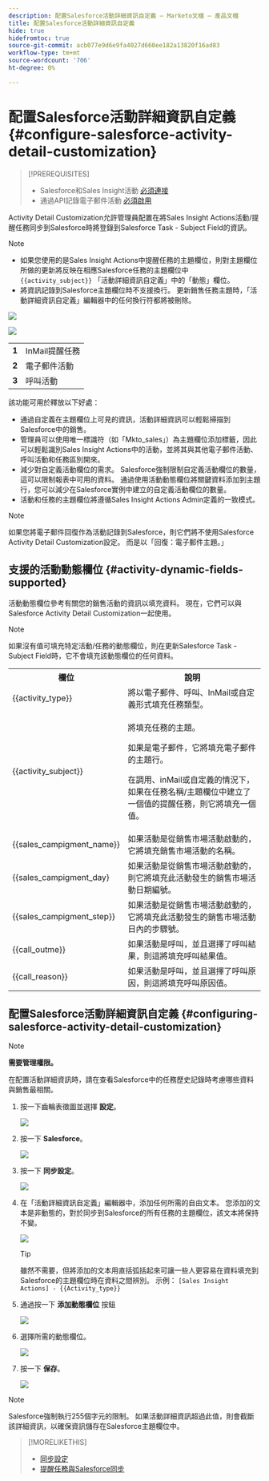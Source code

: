 ```yaml
---
description: 配置Salesforce活動詳細資訊自定義 — Marketo文檔 — 產品文檔
title: 配置Salesforce活動詳細資訊自定義
hide: true
hidefromtoc: true
source-git-commit: acb077e9d6e9fa4027d660ee182a13820f16ad83
workflow-type: tm+mt
source-wordcount: '706'
ht-degree: 0%

---
```


# 配置Salesforce活動詳細資訊自定義 {#configure-salesforce-activity-detail-customization}

>[!PREREQUISITES]
>
>* Salesforce和Sales Insight活動 [必須連接](/help/marketo/product-docs/marketo-sales-insight/actions/crm/salesforce-integration/connect-your-marketo-sales-account-to-salesforce.md)
>* 通過API記錄電子郵件活動 [必須啟用](/help/marketo/product-docs/marketo-sales-insight/actions/crm/salesforce-integration/salesforce-sync-settings.md)


Activity Detail Customization允許管理員配置在將Sales Insight Actions活動/提醒任務同步到Salesforce時將登錄到Salesforce Task - Subject Field的資訊。

>[!NOTE]
>
>* 如果您使用的是Sales Insight Actions中提醒任務的主題欄位，則對主題欄位所做的更新將反映在相應Salesforce任務的主題欄位中 `{{activity_subject}}` 「活動詳細資訊自定義」中的「動態」欄位。
>* 將資訊記錄到Salesforce主題欄位時不支援換行。 更新銷售任務主題時，「活動詳細資訊自定義」編輯器中的任何換行符都將被刪除。


![](assets/configure-salesforce-activity-detail-customization-1.png)

![](assets/configure-salesforce-activity-detail-customization-2.png)

<table>
 <tr>
  <td><strong>1</td>
  <td>InMail提醒任務</td>
 </tr>
 <tr>
  <td><strong>2</td>
  <td>電子郵件活動</td>
 </tr>
 <tr>
  <td><strong>3</td>
  <td>呼叫活動</td>
 </tr>
</table>

該功能可用於釋放以下好處：

* 通過自定義在主題欄位上可見的資訊，活動詳細資訊可以輕鬆掃描到Salesforce中的銷售。
* 管理員可以使用唯一標識符（如「Mkto_sales」）為主題欄位添加標籤，因此可以輕鬆識別Sales Insight Actions中的活動，並將其與其他電子郵件活動、呼叫活動和任務區別開來。
* 減少對自定義活動欄位的需求。 Salesforce強制限制自定義活動欄位的數量，這可以限制報表中可用的資料。 通過使用活動動態欄位將關鍵資料添加到主題行，您可以減少在Salesforce實例中建立的自定義活動欄位的數量。
* 活動和任務的主題欄位將遵循Sales Insight Actions Admin定義的一致模式。

>[!NOTE]
>
>如果您將電子郵件回復作為活動記錄到Salesforce，則它們將不使用Salesforce Activity Detail Customization設定。 而是以「回復：電子郵件主題。」

## 支援的活動動態欄位 {#activity-dynamic-fields-supported}

活動動態欄位參考有關您的銷售活動的資訊以填充資料。 現在，它們可以與Salesforce Activity Detail Customization一起使用。

>[!NOTE]
>
>如果沒有值可填充特定活動/任務的動態欄位，則在更新Salesforce Task - Subject Field時，它不會填充該動態欄位的任何資料。

<table>
 <tr>
  <th>欄位</th>
  <th>說明</th>
 </tr>
 <tr>
  <td>{{activity_type}}</td>
  <td>將以電子郵件、呼叫、InMail或自定義形式填充任務類型。</td>
 </tr>
 <tr>
  <td>{{activity_subject}}</td>
  <td><p>將填充任務的主題。</p>
      <p>如果是電子郵件，它將填充電子郵件的主題行。</p>
      <p>在調用、inMail或自定義的情況下，如果在任務名稱/主題欄位中建立了一個值的提醒任務，則它將填充一個值。</p></td>
 </tr>
 <tr>
  <td>{{sales_campigment_name}}</td>
  <td>如果活動是從銷售市場活動啟動的，它將填充銷售市場活動的名稱。</td>
 </tr>
 <tr>
  <td>{{sales_campigment_day}</td>
  <td>如果活動是從銷售市場活動啟動的，則它將填充此活動發生的銷售市場活動日期編號。</td>
 </tr>
 <tr>
  <td>{{sales_campigment_step}}</td>
  <td>如果活動是從銷售市場活動啟動的，它將填充此活動發生的銷售市場活動日內的步驟號。</td>
 </tr>
 <tr>
  <td>{{call_outme}}</td>
  <td>如果活動是呼叫，並且選擇了呼叫結果，則這將填充呼叫結果值。</td>
 </tr>
 <tr>
  <td>{{call_reason}}</td>
  <td>如果活動是呼叫，並且選擇了呼叫原因，則這將填充呼叫原因值。</td>
 </tr>
</table>

## 配置Salesforce活動詳細資訊自定義 {#configuring-salesforce-activity-detail-customization}

>[!NOTE]
>
>**需要管理權限。**

在配置活動詳細資訊時，請在查看Salesforce中的任務歷史記錄時考慮哪些資料與銷售最相關。

1. 按一下齒輪表徵圖並選擇 **設定**。

   ![](assets/configure-salesforce-activity-detail-customization-3.png)

1. 按一下 **Salesforce**。

   ![](assets/configure-salesforce-activity-detail-customization-4.png)

1. 按一下 **同步設定**。

   ![](assets/configure-salesforce-activity-detail-customization-5.png)

1. 在「活動詳細資訊自定義」編輯器中，添加任何所需的自由文本。 您添加的文本是非動態的，對於同步到Salesforce的所有任務的主題欄位，該文本將保持不變。

   ![](assets/configure-salesforce-activity-detail-customization-6.png)

   >[!TIP]
   >
   >雖然不需要，但將添加的文本用直括弧括起來可讓一些人更容易在資料填充到Salesforce的主題欄位時在資料之間辨別。 示例： `[Sales Insight Actions] - {{Activity_type}}`

1. 通過按一下 **添加動態欄位** 按鈕

   ![](assets/configure-salesforce-activity-detail-customization-7.png)

1. 選擇所需的動態欄位。

   ![](assets/configure-salesforce-activity-detail-customization-8.png)

1. 按一下 **保存**。

   ![](assets/configure-salesforce-activity-detail-customization-9.png)

>[!NOTE]
>
>Salesforce強制執行255個字元的限制。 如果活動詳細資訊超過此值，則會截斷該詳細資訊，以確保資訊儲存在Salesforce主題欄位中。

>[!MORELIKETHIS]
>
>* [同步設定](/help/marketo/product-docs/marketo-sales-insight/actions/crm/salesforce-integration/salesforce-sync-settings.md)
>* [提醒任務與Salesforce同步](/help/marketo/product-docs/marketo-sales-insight/actions/tasks/reminder-task-sync-with-salesforce.md)

